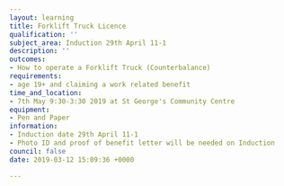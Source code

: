 ```yaml
---
layout: learning
title: Forklift Truck Licence
qualification: ''
subject_area: Induction 29th April 11-1
description: ''
outcomes:
- How to operate a Forklift Truck (Counterbalance)
requirements:
- age 19+ and claiming a work related benefit
time_and_location:
- 7th May 9:30-3:30 2019 at St George's Community Centre
equipment:
- Pen and Paper
information:
- Induction date 29th April 11-1
- Photo ID and proof of benefit letter will be needed on Induction
council: false
date: 2019-03-12 15:09:36 +0000

---
```

